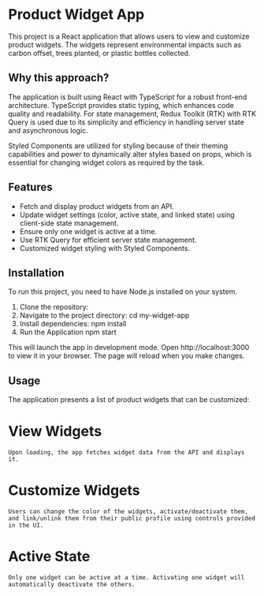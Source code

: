 # Product Widget App

This project is a React application that allows users to view and customize product widgets. The widgets represent environmental impacts such as carbon offset, trees planted, or plastic bottles collected.

## Why this approach?

The application is built using React with TypeScript for a robust front-end architecture. TypeScript provides static typing, which enhances code quality and readability. For state management, Redux Toolkit (RTK) with RTK Query is used due to its simplicity and efficiency in handling server state and asynchronous logic.

Styled Components are utilized for styling because of their theming capabilities and power to dynamically alter styles based on props, which is essential for changing widget colors as required by the task.

## Features

- Fetch and display product widgets from an API.
- Update widget settings (color, active state, and linked state) using client-side state management.
- Ensure only one widget is active at a time.
- Use RTK Query for efficient server state management.
- Customized widget styling with Styled Components.

## Installation

To run this project, you need to have Node.js installed on your system.

1. Clone the repository:
2. Navigate to the project directory:
   cd my-widget-app
3. Install dependencies:
   npm install
4. Run the Application
   npm start

This will launch the app in development mode. Open http://localhost:3000 to view it in your browser. The page will reload when you make changes.

## Usage

The application presents a list of product widgets that can be customized:

# View Widgets

    Upon loading, the app fetches widget data from the API and displays it.

# Customize Widgets

    Users can change the color of the widgets, activate/deactivate them, and link/unlink them from their public profile using controls provided in the UI.

# Active State

    Only one widget can be active at a time. Activating one widget will automatically deactivate the others.
